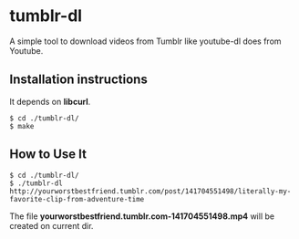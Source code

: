 tumblr-dl
=========

A simple tool to download videos from Tumblr like youtube-dl does from Youtube.


Installation instructions
--------------------------------------------------

It depends on **libcurl**.

    $ cd ./tumblr-dl/
    $ make


How to Use It
-------------

    $ cd ./tumblr-dl/
    $ ./tumblr-dl http://yourworstbestfriend.tumblr.com/post/141704551498/literally-my-favorite-clip-from-adventure-time

The file **yourworstbestfriend.tumblr.com-141704551498.mp4** will be
created on current dir.
